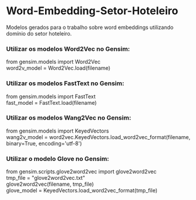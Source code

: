 # Word-Embedding-Setor-Hoteleiro
Modelos gerados para o trabalho sobre word embeddings utilizando domínio do setor hoteleiro.

### Utilizar os modelos Word2Vec no Gensim: ###
from gensim.models import Word2Vec  
word2v_model = Word2Vec.load(filename)  

### Utilizar os modelos FastText no Gensim: ###
from gensim.models import FastText  
fast_model = FastText.load(filename)

### Utilizar os modelos Wang2Vec no Gensim: ###
from gensim.models import KeyedVectors  
wang2v_model = word2vec.KeyedVectors.load_word2vec_format(filename, binary=True, encoding='utf-8')

### Utilizar o modelo Glove no Gensim: ###
from gensim.scripts.glove2word2vec import glove2word2vec  
tmp_file = "glove2word2vec.txt"  
glove2word2vec(filename, tmp_file)  
glove_model = KeyedVectors.load_word2vec_format(tmp_file)  
